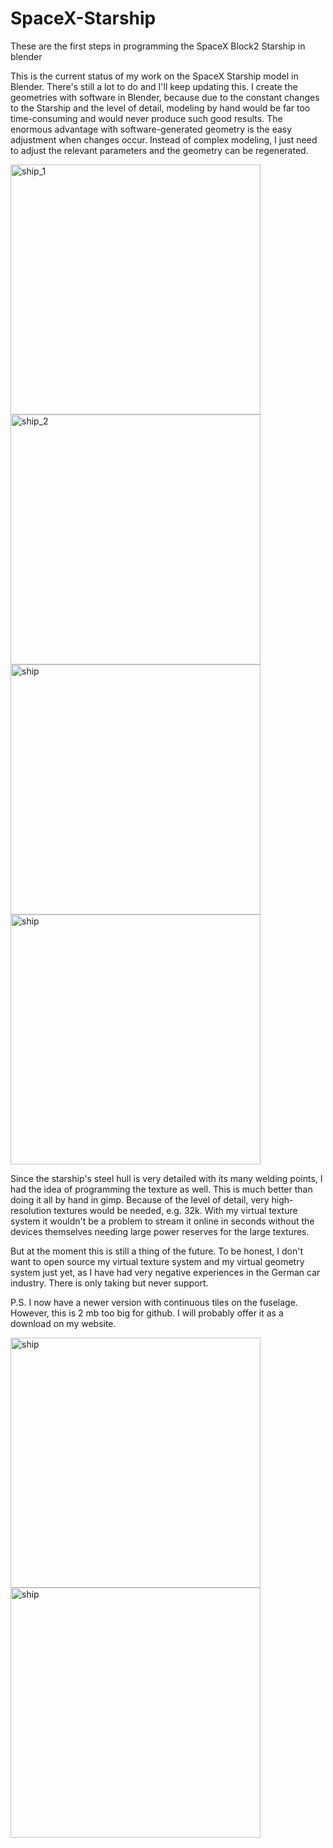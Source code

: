 # SpaceX-Starship
These are the first steps in programming the SpaceX Block2 Starship in blender

This is the current status of my work on the SpaceX Starship model in Blender. There's still a lot to do and I'll keep updating this. 
I create the geometries with software in Blender, because due to the constant changes to the Starship and the level of detail, 
modeling by hand would be far too time-consuming and would never produce such good results. 
The enormous advantage with software-generated geometry is the easy adjustment when changes occur. 
Instead of complex modeling, I just need to adjust the relevant parameters and the geometry can be regenerated.


<img src="https://github.com/user-attachments/assets/1c6a5d2b-b6f2-451d-865f-d5f836748074" alt="ship_1" width="400"/>
<img src="https://github.com/user-attachments/assets/bf4abad1-b5f3-4225-a89d-05fe01064ad1" alt="ship_2" width="400"/>
<img src="https://github.com/user-attachments/assets/42f55388-d4b0-44a5-8060-0776323099c6" alt="ship" width="400"/>
<img src="https://github.com/user-attachments/assets/fdb4be9a-18e2-46e4-acef-3adf651317f4" alt="ship" width="400"/>

Since the starship's steel hull is very detailed with its many welding points, I had the idea of ​​programming the texture as well. 
This is much better than doing it all by hand in gimp. Because of the level of detail, very high-resolution textures would be needed, e.g. 32k. 
With my virtual texture system it wouldn't be a problem to stream it online in seconds without the devices themselves needing large power reserves for the large textures.

But at the moment this is still a thing of the future. To be honest, I don't want to open source my virtual texture system and my virtual geometry system just yet, 
as I have had very negative experiences in the German car industry. There is only taking but never support.

P.S. I now have a newer version with continuous tiles on the fuselage. However, this is 2 mb too big for github. I will probably offer it as a download on my website.

<img src="https://github.com/user-attachments/assets/8cd527ab-daa5-4223-b1ea-31615981cc40)" alt="ship" width="400"/>
<img src="https://github.com/user-attachments/assets/3db73ef0-195d-42ea-9ab7-ad448a9e9952)" alt="ship" width="400"/>


